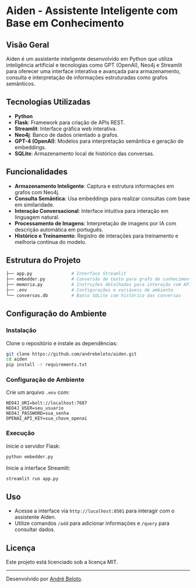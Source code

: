 # Aiden - Assistente Inteligente com Base em Conhecimento

## Visão Geral
Aiden é um assistente inteligente desenvolvido em Python que utiliza inteligência artificial e tecnologias como GPT (OpenAI), Neo4j e Streamlit para oferecer uma interface interativa e avançada para armazenamento, consulta e interpretação de informações estruturadas como grafos semânticos.

## Tecnologias Utilizadas
- **Python**
- **Flask**: Framework para criação de APIs REST.
- **Streamlit**: Interface gráfica web interativa.
- **Neo4j**: Banco de dados orientado a grafos.
- **GPT-4 (OpenAI)**: Modelos para interpretação semântica e geração de embeddings.
- **SQLite**: Armazenamento local de histórico das conversas.

## Funcionalidades
- **Armazenamento Inteligente**: Captura e estrutura informações em grafos com Neo4j.
- **Consulta Semântica**: Usa embeddings para realizar consultas com base em similaridade.
- **Interação Conversacional**: Interface intuitiva para interação em linguagem natural.
- **Processamento de Imagens**: Interpretação de imagens por IA com descrição automática em português.
- **Histórico e Treinamento**: Registro de interações para treinamento e melhoria contínua do modelo.

## Estrutura do Projeto

```bash
├── app.py               # Interface Streamlit
├── embedder.py          # Conversão de texto para grafo de conhecimento
├── memoria.py           # Instruções detalhadas para interação com API
├── .env                 # Configurações e variáveis de ambiente
└── conversas.db         # Banco SQLite com histórico das conversas
```

## Configuração do Ambiente

### Instalação
Clone o repositório e instale as dependências:
```bash
git clone https://github.com/andrebeloto/aiden.git
cd aiden
pip install -r requirements.txt
```

### Configuração de Ambiente
Crie um arquivo `.env` com:

```env
NEO4J_URI=bolt://localhost:7687
NEO4J_USER=seu_usuario
NEO4J_PASSWORD=sua_senha
OPENAI_API_KEY=sua_chave_openai
```

### Execução

Inicie o servidor Flask:
```bash
python embedder.py
```

Inicie a interface Streamlit:
```bash
streamlit run app.py
```

## Uso
- Acesse a interface via `http://localhost:8501` para interagir com o assistente Aiden.
- Utilize comandos `/add` para adicionar informações e `/query` para consultar dados.

## Licença
Este projeto está licenciado sob a licença MIT.

---

Desenvolvido por [André Beloto](https://github.com/andrebeloto).

